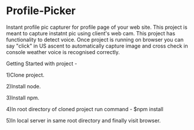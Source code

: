 # Profile-Picker

Instant profile pic capturer for profile page of your web site.
This project is meant to capture instatnt pic using client's web cam.
This project has functionality to detect voice.
Once project is running on browser you can say "click" in US ascent to automatically capture image and cross check in console weather
voice is recognised correctly.

Getting Started  with project - 

1)Clone project.

2)Install node.

3)Install npm.

4)In root directory of cloned project run command - $npm install

5)In local server in same root directory and finally visit browser.


